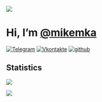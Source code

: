 ![](https://komarev.com/ghpvc/?username=mikemka)

# Hi, I’m [@mikemka](https://mkme.ml/)

[![Telegram](https://img.shields.io/badge/Telegram-262424?style=for-the-badge&logo=Telegram)](https://t.me/mikemka)
[![Vkontakte](https://img.shields.io/badge/VK-262424?style=for-the-badge&logo=Vk&logoColor=0077FF)](https://vk.com/mikemka)
[![github](https://img.shields.io/badge/github-262424?style=for-the-badge&logo=github&logoColor=0077FF)](https://github.com/mikemka)

## Statistics

![](https://github-readme-stats.vercel.app/api?username=mikemka&theme=react&show_icons=true&count_private=true&hide_border=true&disable_animations=true)

![](https://github-readme-stats.vercel.app/api/top-langs/?username=mikemka&theme=react&hide_border=true&disable_animations=true&count_private=true)
